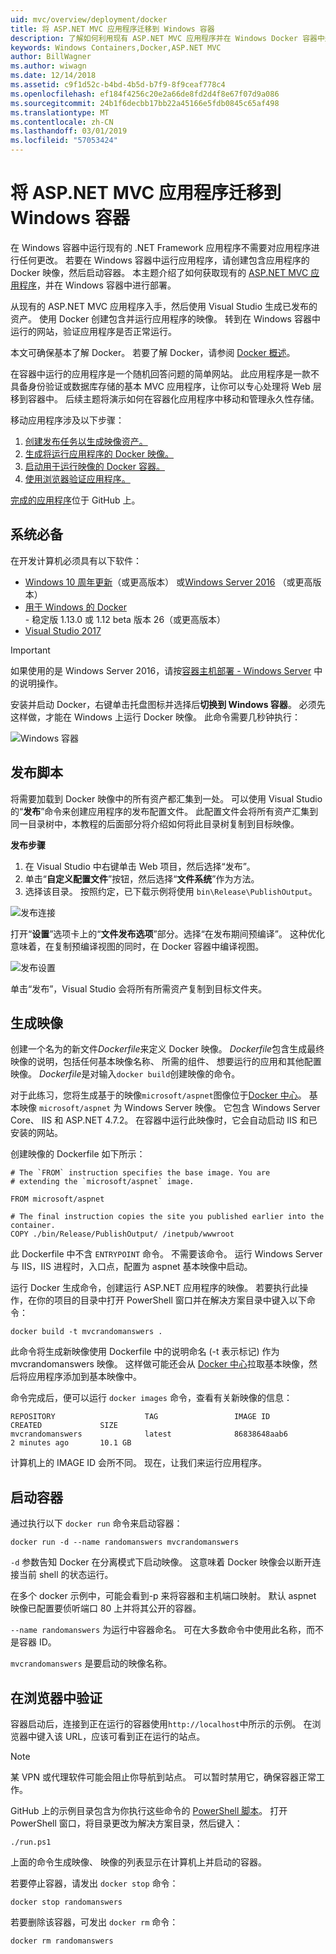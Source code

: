 ```yaml
---
uid: mvc/overview/deployment/docker
title: 将 ASP.NET MVC 应用程序迁移到 Windows 容器
description: 了解如何利用现有 ASP.NET MVC 应用程序并在 Windows Docker 容器中运行它
keywords: Windows Containers,Docker,ASP.NET MVC
author: BillWagner
ms.author: wiwagn
ms.date: 12/14/2018
ms.assetid: c9f1d52c-b4bd-4b5d-b7f9-8f9ceaf778c4
ms.openlocfilehash: ef184f4256c20e2a66de8fd2d4f8e67f07d9a086
ms.sourcegitcommit: 24b1f6decbb17bb22a45166e5fdb0845c65af498
ms.translationtype: MT
ms.contentlocale: zh-CN
ms.lasthandoff: 03/01/2019
ms.locfileid: "57053424"
---
```

# <a name="migrating-aspnet-mvc-applications-to-windows-containers"></a>将 ASP.NET MVC 应用程序迁移到 Windows 容器

在 Windows 容器中运行现有的 .NET Framework 应用程序不需要对应用程序进行任何更改。 若要在 Windows 容器中运行应用程序，请创建包含应用程序的 Docker 映像，然后启动容器。 本主题介绍了如何获取现有的 [ASP.NET MVC 应用程序](http://www.asp.net/mvc)，并在 Windows 容器中进行部署。

从现有的 ASP.NET MVC 应用程序入手，然后使用 Visual Studio 生成已发布的资产。 使用 Docker 创建包含并运行应用程序的映像。 转到在 Windows 容器中运行的网站，验证应用程序是否正常运行。

本文可确保基本了解 Docker。 若要了解 Docker，请参阅 [Docker 概述](https://docs.docker.com/engine/understanding-docker/)。

在容器中运行的应用程序是一个随机回答问题的简单网站。 此应用程序是一款不具备身份验证或数据库存储的基本 MVC 应用程序，让你可以专心处理将 Web 层移到容器中。 后续主题将演示如何在容器化应用程序中移动和管理永久性存储。

移动应用程序涉及以下步骤：

1. [创建发布任务以生成映像资产。](#publish-script)
1. [生成将运行应用程序的 Docker 映像。](#build-the-image)
1. [启动用于运行映像的 Docker 容器。](#start-a-container)
1. [使用浏览器验证应用程序。](#verify-in-the-browser)

[完成的应用程序](https://github.com/dotnet/samples/tree/master/framework/docker/MVCRandomAnswerGenerator)位于 GitHub 上。

## <a name="prerequisites"></a>系统必备

在开发计算机必须具有以下软件：

- [Windows 10 周年更新](https://www.microsoft.com/software-download/windows10/)（或更高版本） 或[Windows Server 2016](https://www.microsoft.com/cloud-platform/windows-server) （或更高版本）
- [用于 Windows 的 Docker](https://docs.docker.com/docker-for-windows/) - 稳定版 1.13.0 或 1.12 beta 版本 26（或更高版本）
- [Visual Studio 2017](https://visualstudio.microsoft.com/downloads/?utm_medium=microsoft&utm_source=docs.microsoft.com&utm_campaign=button+cta&utm_content=download+vs2017)

> [!IMPORTANT]
> 如果使用的是 Windows Server 2016，请按[容器主机部署 - Windows Server](https://msdn.microsoft.com/virtualization/windowscontainers/deployment/deployment) 中的说明操作。

安装并启动 Docker，右键单击托盘图标并选择后**切换到 Windows 容器**。 必须先这样做，才能在 Windows 上运行 Docker 映像。 此命令需要几秒钟执行：

![Windows 容器][windows-container]

## <a name="publish-script"></a>发布脚本

将需要加载到 Docker 映像中的所有资产都汇集到一处。 可以使用 Visual Studio 的“**发布**”命令来创建应用程序的发布配置文件。 此配置文件会将所有资产汇集到同一目录树中，本教程的后面部分将介绍如何将此目录树复制到目标映像。

**发布步骤**

1. 在 Visual Studio 中右键单击 Web 项目，然后选择“发布”。
1. 单击“**自定义配置文件**”按钮，然后选择“**文件系统**”作为方法。
1. 选择该目录。 按照约定，已下载示例将使用 `bin\Release\PublishOutput`。

![发布连接][publish-connection]

打开“**设置**”选项卡上的“**文件发布选项**”部分。选择“在发布期间预编译”。 这种优化意味着，在复制预编译视图的同时，在 Docker 容器中编译视图。

![发布设置][publish-settings]

单击“发布”，Visual Studio 会将所有所需资产复制到目标文件夹。

## <a name="build-the-image"></a>生成映像

创建一个名为的新文件*Dockerfile*来定义 Docker 映像。 *Dockerfile*包含生成最终映像的说明，包括任何基本映像名称、 所需的组件、 想要运行的应用和其他配置映像。 *Dockerfile*是对输入`docker build`创建映像的命令。

对于此练习，您将生成基于的映像`microsoft/aspnet`图像位于[Docker 中心](https://hub.docker.com/r/microsoft/aspnet/)。
基本映像 `microsoft/aspnet` 为 Windows Server 映像。 它包含 Windows Server Core、 IIS 和 ASP.NET 4.7.2。 在容器中运行此映像时，它会自动启动 IIS 和已安装的网站。

创建映像的 Dockerfile 如下所示：

```console
# The `FROM` instruction specifies the base image. You are
# extending the `microsoft/aspnet` image.

FROM microsoft/aspnet

# The final instruction copies the site you published earlier into the container.
COPY ./bin/Release/PublishOutput/ /inetpub/wwwroot
```

此 Dockerfile 中不含 `ENTRYPOINT` 命令。 不需要该命令。 运行 Windows Server 与 IIS，IIS 进程时，入口点，配置为 aspnet 基本映像中启动。

运行 Docker 生成命令，创建运行 ASP.NET 应用程序的映像。 若要执行此操作，在你的项目的目录中打开 PowerShell 窗口并在解决方案目录中键入以下命令：

```console
docker build -t mvcrandomanswers .
```

此命令将生成新映像使用 Dockerfile 中的说明命名 (-t 表示标记) 作为 mvcrandomanswers 映像。 这样做可能还会从 [Docker 中心](http://hub.docker.com)拉取基本映像，然后将应用程序添加到基本映像中。

命令完成后，便可以运行 `docker images` 命令，查看有关新映像的信息：

```console
REPOSITORY                    TAG                 IMAGE ID            CREATED             SIZE
mvcrandomanswers              latest              86838648aab6        2 minutes ago       10.1 GB
```

计算机上的 IMAGE ID 会所不同。 现在，让我们来运行应用程序。

## <a name="start-a-container"></a>启动容器

通过执行以下 `docker run` 命令来启动容器：

```console
docker run -d --name randomanswers mvcrandomanswers
```

`-d` 参数告知 Docker 在分离模式下启动映像。 这意味着 Docker 映像会以断开连接当前 shell 的状态运行。

在多个 docker 示例中，可能会看到-p 来将容器和主机端口映射。 默认 aspnet 映像已配置要侦听端口 80 上并将其公开的容器。

`--name randomanswers` 为运行中容器命名。 可在大多数命令中使用此名称，而不是容器 ID。

`mvcrandomanswers` 是要启动的映像名称。

## <a name="verify-in-the-browser"></a>在浏览器中验证

容器启动后，连接到正在运行的容器使用`http://localhost`中所示的示例。 在浏览器中键入该 URL，应该可看到正在运行的站点。

> [!NOTE]
> 某 VPN 或代理软件可能会阻止你导航到站点。
> 可以暂时禁用它，确保容器正常工作。

GitHub 上的示例目录包含为你执行这些命令的 [PowerShell 脚本](https://github.com/dotnet/samples/blob/master/framework/docker/MVCRandomAnswerGenerator/run.ps1)。 打开 PowerShell 窗口，将目录更改为解决方案目录，然后键入：

```console
./run.ps1
```

上面的命令生成映像、 映像的列表显示在计算机上并启动的容器。

若要停止容器，请发出 `docker stop` 命令：

```console
docker stop randomanswers
```

若要删除该容器，可发出 `docker rm` 命令：

```console
docker rm randomanswers
```

[windows-container]: media/aspnetmvc/SwitchContainer.png "切换到 Windows 容器"
[publish-connection]: media/aspnetmvc/PublishConnection.png "发布到文件系统"
[publish-settings]: media/aspnetmvc/PublishSettings.png "发布设置"

